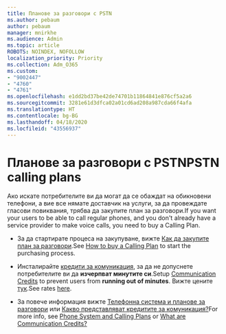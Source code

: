 ```yaml
---
title: Планове за разговори с PSTN
ms.author: pebaum
author: pebaum
manager: mnirkhe
ms.audience: Admin
ms.topic: article
ROBOTS: NOINDEX, NOFOLLOW
localization_priority: Priority
ms.collection: Adm_O365
ms.custom:
- "9002447"
- "4760"
- "4761"
ms.openlocfilehash: e1dd2bd37be42de74701b11864841e876cf5a2a6
ms.sourcegitcommit: 3281e61d3dfca02a01cd6ad208a987cda66f4afa
ms.translationtype: HT
ms.contentlocale: bg-BG
ms.lasthandoff: 04/18/2020
ms.locfileid: "43556937"
---
```

# <a name="pstn-calling-plans"></a><span data-ttu-id="eaed0-102">Планове за разговори с PSTN</span><span class="sxs-lookup"><span data-stu-id="eaed0-102">PSTN calling plans</span></span>

<span data-ttu-id="eaed0-103">Ако искате потребителите ви да могат да се обаждат на обикновени телефони, а вие все нямате доставчик на услуги, за да провеждате гласови повиквания, трябва да закупите план за разговори.</span><span class="sxs-lookup"><span data-stu-id="eaed0-103">If you want your users to be able to call regular phones, and you don't already have a service provider to make voice calls, you need to buy a Calling Plan.</span></span>

- <span data-ttu-id="eaed0-104">За да стартирате процеса на закупуване, вижте [Как да закупите план за разговори](https://docs.microsoft.com/MicrosoftTeams/calling-plans-for-office-365).</span><span class="sxs-lookup"><span data-stu-id="eaed0-104">See [How to buy a Calling Plan](https://docs.microsoft.com/MicrosoftTeams/calling-plans-for-office-365) to start the purchasing process.</span></span>

- <span data-ttu-id="eaed0-105">Инсталирайте [кредити за комуникация](https://docs.microsoft.com/microsoftteams/set-up-communications-credits-for-your-organization), за да не допуснете потребителите ви да **изчерпват минутите си**.</span><span class="sxs-lookup"><span data-stu-id="eaed0-105">Setup [Communication Credits](https://docs.microsoft.com/microsoftteams/set-up-communications-credits-for-your-organization) to prevent users from **running out of minutes**.</span></span> <span data-ttu-id="eaed0-106">Вижте цените [тук](https://products.office.com/microsoft-teams/voice-calling).</span><span class="sxs-lookup"><span data-stu-id="eaed0-106">See rates [here](https://products.office.com/microsoft-teams/voice-calling).</span></span> 

- <span data-ttu-id="eaed0-107">За повече информация вижте [Телефонна система и планове за разговори](https://docs.microsoft.com/MicrosoftTeams/calling-plan-landing-page) или [Какво представляват кредитите за комуникация?](https://docs.microsoft.com/microsoftteams/what-are-communications-credits)</span><span class="sxs-lookup"><span data-stu-id="eaed0-107">For more info, see [Phone System and Calling Plans](https://docs.microsoft.com/MicrosoftTeams/calling-plan-landing-page) or [What are Communication Credits?](https://docs.microsoft.com/microsoftteams/what-are-communications-credits)</span></span>
